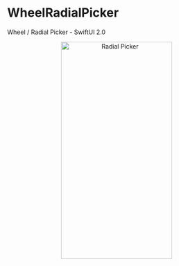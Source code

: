 # WheelRadialPicker
Wheel / Radial Picker - SwiftUI 2.0

<p align="center">
  <img src="WheelRadialPicker.gif" width="256" height="500" title="Radial Picker">
</p>
